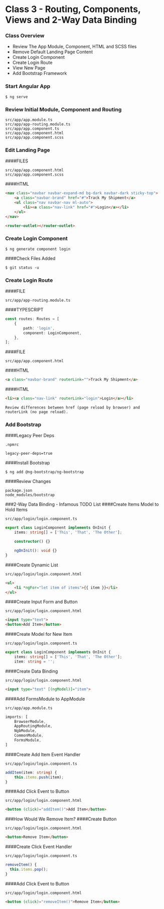 # Class 3 - Routing, Components, Views and 2-Way Data Binding

### Class Overview
- Review The App Module, Component, HTML and SCSS files
- Remove Default Landing Page Content
- Create Login Component
- Create Login Route
- View New Page
- Add Bootstrap Framework

### Start Angular App
```shell
$ ng serve
```

### Review Initial Module, Component and Routing
```shell
src/app/app.module.ts
src/app/app-routing.module.ts
src/app/app.component.ts
src/app/app.component.html
src/app/app.component.scss
```

### Edit Landing Page
####FILES
```shell
src/app/app.component.html
src/app/app.component.scss
```
####HTML
```html
<nav class="navbar navbar-expand-md bg-dark navbar-dark sticky-top">
    <a class="navbar-brand" href="#">Track My Shipment</a>
    <ul class="nav navbar-nav ml-auto">
        <li><a class="nav-link" href="#">Login</a></li>
    </ul>
</nav>

<router-outlet></router-outlet>
```

### Create Login Component
```shell
$ ng generate component login
```
####Check Files Added
```shell
$ git status -u
```

### Create Login Route

####FILE
```shell
src/app/app-routing.module.ts
```
####TYPESCRIPT
```typescript
const routes: Routes = [
    {
        path: 'login',
        component: LoginComponent,
    },
];
```

####FILE
```shell
src/app/app.component.html
```
####HTML
```html
<a class="navbar-brand" routerLink="">Track My Shipment</a>
```
####HTML
```html
<li><a class="nav-link" routerLink="login">Login</a></li>
```

```shell
Review differences between href (page reload by browser) and routerLink (no page reload).
```

### Add Bootstrap
####Legacy Peer Deps
```shell
.npmrc
```
```shell
legacy-peer-deps=true
```
####Install Bootstrap
```shell
$ ng add @ng-bootstrap/ng-bootstrap
```
####Review Changes
```shell
package.json
node_modules/bootstrap
```

###2-Way Data Binding - Infamous TODO List
####Create Items Model to Hold Items
```shell
src/app/login/login.component.ts
```
```typescript
export class LoginComponent implements OnInit {
    items: string[] = ['This', 'That', 'The Other'];

    constructor() {}

    ngOnInit(): void {}
}
```

####Create Dynamic List
```shell
src/app/login/login.component.html
```
```html
<ul>
    <li *ngFor="let item of items">{{ item }}</li>
</ul>
```

####Create Input Form and Button
```shell
src/app/login/login.component.html
```
```html
<input type="text">
<button>Add Item</button>
```

####Create Model for New Item
```shell
src/app/login/login.component.ts
```
```typescript
export class LoginComponent implements OnInit {
    items: string[] = ['This', 'That', 'The Other'];
    item: string = '';
```

####Create Data Binding
```shell
src/app/login/login.component.html
```
```html
<input type="text" [(ngModel)]="item">
```

####Add FormsModule to AppModule
```shell
src/app/app.module.ts
```
```typescript
imports: [
    BrowserModule,
    AppRoutingModule,
    NgbModule,
    CommonModule,
    FormsModule,
]
```

####Create Add Item Event Handler
```shell
src/app/login/login.component.ts
```
```typescript
addItem(item: string) {
    this.items.push(item);
}
```

####Add Click Event to Button
```shell
src/app/login/login.component.html
```
```html
<button (click)="addItem()">Add Item</button>
```

###How Would We Remove Item?
####Create Button
```shell
src/app/login/login.component.html
```
```html
<button>Remove Item</button>
```

####Create Click Event Handler
```shell
src/app/login/login.component.ts
```
```typescript
removeItem() {
  this.items.pop();
}
```

####Add Click Event to Button
```shell
src/app/login/login.component.html
```
```html
<button (click)="removeItem()">Remove Item</button>
```
